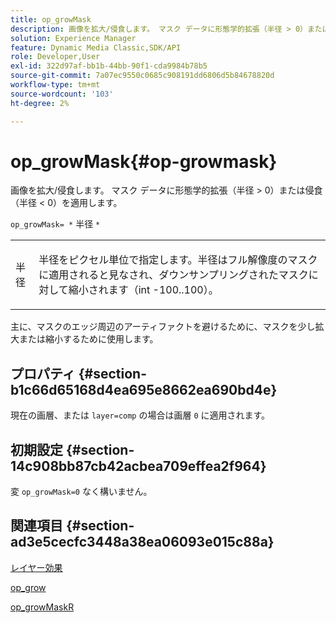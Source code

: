 ```yaml
---
title: op_growMask
description: 画像を拡大/侵食します。 マスク データに形態学的拡張（半径 > 0）または侵食（半径 < 0）を適用します。
solution: Experience Manager
feature: Dynamic Media Classic,SDK/API
role: Developer,User
exl-id: 322d97af-bb1b-44bb-90f1-cda9984b78b5
source-git-commit: 7a07ec9550c0685c908191dd6806d5b84678820d
workflow-type: tm+mt
source-wordcount: '103'
ht-degree: 2%

---
```


# op_growMask{#op-growmask}

画像を拡大/侵食します。 マスク データに形態学的拡張（半径 > 0）または侵食（半径 &lt; 0）を適用します。

`op_growMask= *` 半径 `*`

<table id="simpletable_3BAA4523D29E447FA7A4C9009B3E8344"> 
 <tr class="strow"> 
  <td class="stentry"> <p><span class="varname"> 半径 </span> </p> </td> 
  <td class="stentry"> <p>半径をピクセル単位で指定します。半径はフル解像度のマスクに適用されると見なされ、ダウンサンプリングされたマスクに対して縮小されます（int -100..100）。 </p></td> 
 </tr> 
</table>

主に、マスクのエッジ周辺のアーティファクトを避けるために、マスクを少し拡大または縮小するために使用します。

## プロパティ {#section-b1c66d65168d4ea695e8662ea690bd4e}

現在の画層、または `layer=comp` の場合は画層 `0` に適用されます。

## 初期設定 {#section-14c908bb87cb42acbea709effea2f964}

変 `op_growMask=0` なく構いません。

## 関連項目 {#section-ad3e5cecfc3448a38ea06093e015c88a}

[レイヤー効果](../../../../../is-api/http-ref/image-serving-api-ref/c-http-protocol-reference/c-syntax-and-features/r-layer-effects.md#reference-82a6b5311b3d4471ad2799adb3b2201c)

[op_grow](../../../../../is-api/http-ref/image-serving-api-ref/c-http-protocol-reference/c-command-reference/r-op-grow.md#reference-f95f3291c78c42b9a34b1b7e177e739a)

[op_growMaskR](../../../../../is-api/http-ref/image-serving-api-ref/c-http-protocol-reference/c-command-reference/r-op-growmaskr.md#reference-8092864159ae43c490821b9590d7709a)
